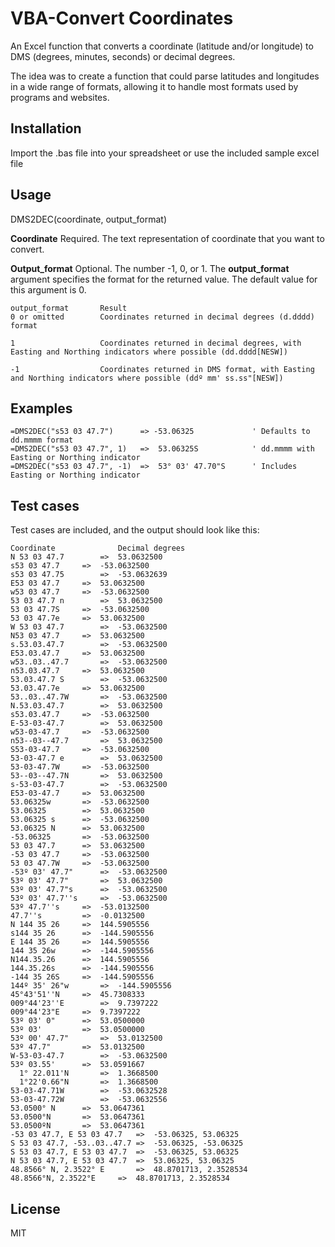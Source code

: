 # VBA-Convert Coordinates
 An Excel function that converts a coordinate (latitude and/or longitude) to DMS (degrees, minutes, seconds) or decimal degrees.  

 The idea was to create a function that could parse latitudes and longitudes in a wide range of formats, allowing it to handle most formats used by programs and websites.

 ## Installation
Import the .bas file into your spreadsheet or use the included sample excel file


 ## Usage
DMS2DEC(coordinate, output_format)

**Coordinate**  Required. The text representation of coordinate that you want to convert.

**Output_format**  Optional. The number -1, 0, or 1. The **output_format** argument specifies the format for the returned value. The default value for this argument is 0.

```
output_format       Result
0 or omitted        Coordinates returned in decimal degrees (d.dddd) format

1                   Coordinates returned in decimal degrees, with Easting and Northing indicators where possible (dd.dddd[NESW])

-1                  Coordinates returned in DMS format, with Easting and Northing indicators where possible (ddº mm' ss.ss"[NESW])
```

 ## Examples

 ```VB.net
 =DMS2DEC("s53 03 47.7")      => -53.06325             ' Defaults to dd.mmmm format
 =DMS2DEC("s53 03 47.7", 1)   =>  53.06325S            ' dd.mmmm with Easting or Northing indicator
 =DMS2DEC("s53 03 47.7", -1)  =>  53° 03' 47.70"S      ' Includes Easting or Northing indicator
 ```

 ## Test cases
 Test cases are included, and the output should look like this:
```
Coordinate		        Decimal degrees
N 53 03 47.7		=>	53.0632500
s53 03 47.7		=>	-53.0632500
s53 03 47.75		=>	-53.0632639
E53 03 47.7		=>	53.0632500
w53 03 47.7		=>	-53.0632500
53 03 47.7 n		=>	53.0632500
53 03 47.7S		=>	-53.0632500
53 03 47.7e		=>	53.0632500
W 53 03 47.7		=>	-53.0632500
N53 03 47.7		=>	53.0632500
s.53.03.47.7		=>	-53.0632500
E53.03.47.7		=>	53.0632500
w53..03..47.7		=>	-53.0632500
n53.03.47.7		=>	53.0632500
53.03.47.7 S		=>	-53.0632500
53.03.47.7e		=>	53.0632500
53..03..47.7W		=>	-53.0632500
N.53.03.47.7		=>	53.0632500
s53.03.47.7		=>	-53.0632500
E-53-03-47.7		=>	53.0632500
w53-03-47.7		=>	-53.0632500
n53--03--47.7		=>	53.0632500
S53-03-47.7		=>	-53.0632500
53-03-47.7 e		=>	53.0632500
53-03-47.7W		=>	-53.0632500
53--03--47.7N		=>	53.0632500
s-53-03-47.7		=>	-53.0632500
E53-03-47.7		=>	53.0632500
53.06325w		=>	-53.0632500
53.06325		=>	53.0632500
53.06325 s		=>	-53.0632500
53.06325 N		=>	53.0632500
-53.06325		=>	-53.0632500
53 03 47.7		=>	53.0632500
-53 03 47.7		=>	-53.0632500
53 03 47.7W		=>	-53.0632500
-53º 03' 47.7"		=>	-53.0632500
53º 03' 47.7"		=>	53.0632500
53º 03' 47.7"s		=>	-53.0632500
53º 03' 47.7''s		=>	-53.0632500
53º 47.7''s		=>	-53.0132500
47.7''s			=>	-0.0132500
N 144 35 26		=>	144.5905556
s144 35 26		=>	-144.5905556
E 144 35 26		=>	144.5905556
144 35 26w		=>	-144.5905556
N144.35.26		=>	144.5905556
144.35.26s		=>	-144.5905556
-144 35 26S		=>	-144.5905556
144º 35' 26"w		=>	-144.5905556
45°43'51''N		=>	45.7308333
009°44'23''E		=>	9.7397222
009°44'23"E		=>	9.7397222
53º 03' 0"		=>	53.0500000
53º 03'			=>	53.0500000
53º 00' 47.7"		=>	53.0132500
53º 47.7"		=>	53.0132500
W-53-03-47.7		=>	-53.0632500
53º 03.55'		=>	53.0591667
  1° 22.011'N		=>	1.3668500
  1°22'0.66"N		=>	1.3668500
53-03-47.71W		=>	-53.0632528
53-03-47.72W		=>	-53.0632556
53.0500° N		=>	53.0647361
53.0500°N		=>	53.0647361
53.0500ºN		=>	53.0647361
-53 03 47.7, E 53 03 47.7	=>	-53.06325, 53.06325
S 53 03 47.7, -53..03..47.7	=>	-53.06325, -53.06325
S 53 03 47.7, E 53 03 47.7	=>	-53.06325, 53.06325
N 53 03 47.7, E 53 03 47.7	=>	53.06325, 53.06325
48.8566° N, 2.3522° E		=>	48.8701713, 2.3528534
48.8566°N, 2.3522°E		=>	48.8701713, 2.3528534
```
 ## License

 MIT
